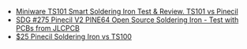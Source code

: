- [Miniware TS101 Smart Soldering Iron Test & Review. TS101 vs Pinecil](https://youtu.be/XgzYn8qSlMc)
- [SDG #275 Pinecil V2 PINE64 Open Source Soldering Iron - Test with PCBs from JLCPCB](https://youtu.be/-TosWhPsru4)
- [$25 Pinecil Soldering Iron vs TS100](https://youtu.be/eme_AUayLp8)

